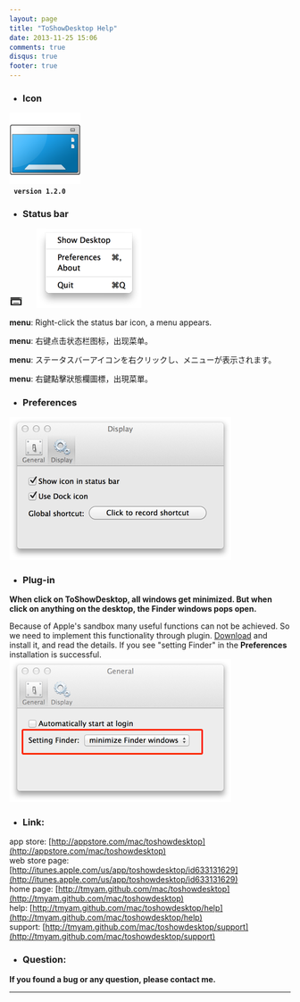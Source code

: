 ```yaml
---
layout: page
title: "ToShowDesktop Help"
date: 2013-11-25 15:06
comments: true
disqus: true
footer: true
---
```

* ### Icon
![icon](/mac/toshowdesktop/icon.png)   
&nbsp;&nbsp;**`version 1.2.0`** 

* ### Status bar
![icon](/mac/toshowdesktop/help_bar.png)  &nbsp;&nbsp;&nbsp;&nbsp; ![icon](/mac/toshowdesktop/help_bar_menu.png)

**menu**: Right-click the status bar icon, a menu appears.   

**menu**: 右键点击状态栏图标，出现菜单。

**menu**: ステータスバーアイコンを右クリックし、メニューが表示されます。

**menu**: 右鍵點擊狀態欄圖標，出現菜單。

* ### Preferences
![icon](/mac/toshowdesktop/help_preferences.png)

* ### Plug-in
**When click on ToShowDesktop, all windows get minimized. But when click on anything on the desktop, the Finder windows pops open.**   

Because of Apple's sandbox many useful functions can not be achieved. So we need to implement this functionality through plugin. 
<a href="/mac/toshowdesktop/ToShowDesktop-plugin-1.0.0.zip">Download</a>
 and install it, and read the details. If you see "setting Finder" in the **Preferences** installation is successful.   
![icon](/mac/toshowdesktop/plugin_preferences.png)

* ### Link:

app store: [http://appstore.com/mac/toshowdesktop](http://appstore.com/mac/toshowdesktop)   
web store page: [http://itunes.apple.com/us/app/toshowdesktop/id633131629](http://itunes.apple.com/us/app/toshowdesktop/id633131629)   
home page: [http://tmyam.github.com/mac/toshowdesktop](http://tmyam.github.com/mac/toshowdesktop)  
help: [http://tmyam.github.com/mac/toshowdesktop/help](http://tmyam.github.com/mac/toshowdesktop/help)   
support: [http://tmyam.github.com/mac/toshowdesktop/support](http://tmyam.github.com/mac/toshowdesktop/support)


* ### Question:

**If you found a bug or any question, please contact me.**

***
